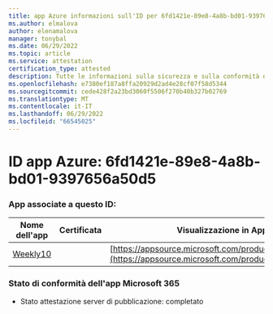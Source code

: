 ```yaml
---
title: app Azure informazioni sull'ID per 6fd1421e-89e8-4a8b-bd01-9397656a50d5
ms.author: elmalova
author: elenamalova
manager: tonybal
ms.date: 06/29/2022
ms.topic: article
ms.service: attestation
certification_type: attested
description: Tutte le informazioni sulla sicurezza e sulla conformità disponibili per 6fd1421e-89e8-4a8b-bd01-9397656a50d5.
ms.openlocfilehash: e7380ef187a8ffa20929d2ad4e28cf07f58d5344
ms.sourcegitcommit: cede428f2a23bd3060f5506f270b40b327b02769
ms.translationtype: MT
ms.contentlocale: it-IT
ms.lasthandoff: 06/29/2022
ms.locfileid: "66545025"
---
```

# <a name="azure-app-id-6fd1421e-89e8-4a8b-bd01-9397656a50d5"></a>ID app Azure: 6fd1421e-89e8-4a8b-bd01-9397656a50d5


### <a name="apps-associated-with-this-id"></a>App associate a questo ID:
| **Nome dell'app** | **Certificata** | **Visualizzazione in AppSource** |
|--------------|---------------|-----------------------|
| [Weekly10](../forward/WA200001441.md) |  | [https://appsource.microsoft.com/product/office/WA200001441](https://appsource.microsoft.com/product/office/WA200001441) |

### <a name="microsoft-365-app-compliance-status"></a>Stato di conformità dell'app Microsoft 365
- Stato attestazione server di pubblicazione: completato

